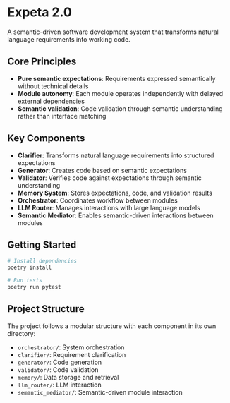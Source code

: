 # Expeta 2.0

A semantic-driven software development system that transforms natural language requirements into working code.

## Core Principles

- **Pure semantic expectations**: Requirements expressed semantically without technical details
- **Module autonomy**: Each module operates independently with delayed external dependencies
- **Semantic validation**: Code validation through semantic understanding rather than interface matching

## Key Components

- **Clarifier**: Transforms natural language requirements into structured expectations
- **Generator**: Creates code based on semantic expectations
- **Validator**: Verifies code against expectations through semantic understanding
- **Memory System**: Stores expectations, code, and validation results
- **Orchestrator**: Coordinates workflow between modules
- **LLM Router**: Manages interactions with large language models
- **Semantic Mediator**: Enables semantic-driven interactions between modules

## Getting Started

```bash
# Install dependencies
poetry install

# Run tests
poetry run pytest
```

## Project Structure

The project follows a modular structure with each component in its own directory:

- `orchestrator/`: System orchestration
- `clarifier/`: Requirement clarification
- `generator/`: Code generation
- `validator/`: Code validation
- `memory/`: Data storage and retrieval
- `llm_router/`: LLM interaction
- `semantic_mediator/`: Semantic-driven module interaction
